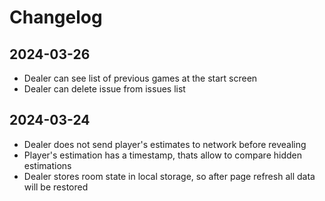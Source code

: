 # Changelog

## 2024-03-26

- Dealer can see list of previous games at the start screen
- Dealer can delete issue from issues list

## 2024-03-24

- Dealer does not send player's estimates to network before revealing
- Player's estimation has a timestamp, thats allow to compare hidden estimations
- Dealer stores room state in local storage, so after page refresh all data will be restored
